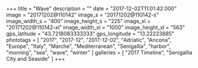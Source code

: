 +++
title = "Wave"
description = ""
date = "2017-12-02T11:01:42.000"
image = "20171202@110142"
image_s = "20171202@110142-s"
image_width_s = "400"
image_height_s = "225"
image_xl = "20171202@110142-xl"
image_width_xl = "1000"
image_height_xl = "563"
gps_latitude = "43.7218083333333"
gps_longitude = "13.22223885"
phototags = [ "2017", "2017-12", "2017-12-02", "Adriatic", "Ancona", "Europe", "Italy", "Marche", "Mediterranean", "Senigallia", "harbor", "morning", "sea", "wave", "winter" ]
galleries = [ "2017 Timeline", "Senigallia City and Seaside" ]
+++
